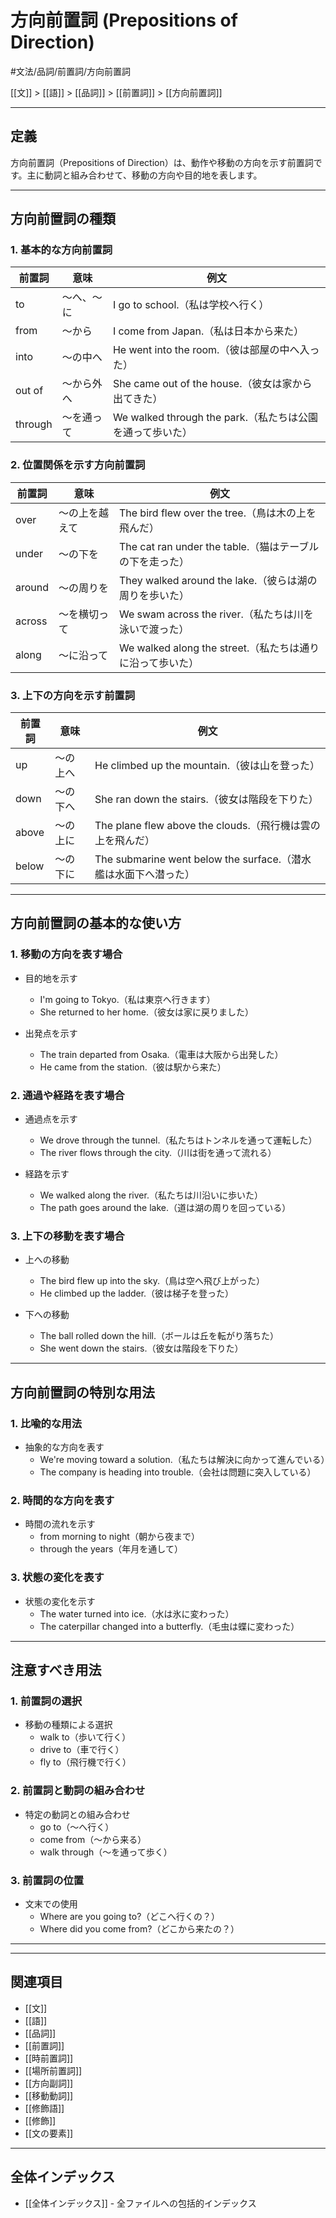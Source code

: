 # 方向前置詞 (Prepositions of Direction)

#文法/品詞/前置詞/方向前置詞

[[文]] > [[語]] > [[品詞]] > [[前置詞]] > [[方向前置詞]]

---

## 定義
方向前置詞（Prepositions of Direction）は、動作や移動の方向を示す前置詞です。主に動詞と組み合わせて、移動の方向や目的地を表します。

---

## 方向前置詞の種類

### 1. 基本的な方向前置詞
| 前置詞 | 意味 | 例文 |
|--------|------|------|
| to | ～へ、～に | I go to school.（私は学校へ行く） |
| from | ～から | I come from Japan.（私は日本から来た） |
| into | ～の中へ | He went into the room.（彼は部屋の中へ入った） |
| out of | ～から外へ | She came out of the house.（彼女は家から出てきた） |
| through | ～を通って | We walked through the park.（私たちは公園を通って歩いた） |

### 2. 位置関係を示す方向前置詞
| 前置詞 | 意味 | 例文 |
|--------|------|------|
| over | ～の上を越えて | The bird flew over the tree.（鳥は木の上を飛んだ） |
| under | ～の下を | The cat ran under the table.（猫はテーブルの下を走った） |
| around | ～の周りを | They walked around the lake.（彼らは湖の周りを歩いた） |
| across | ～を横切って | We swam across the river.（私たちは川を泳いで渡った） |
| along | ～に沿って | We walked along the street.（私たちは通りに沿って歩いた） |

### 3. 上下の方向を示す前置詞
| 前置詞 | 意味 | 例文 |
|--------|------|------|
| up | ～の上へ | He climbed up the mountain.（彼は山を登った） |
| down | ～の下へ | She ran down the stairs.（彼女は階段を下りた） |
| above | ～の上に | The plane flew above the clouds.（飛行機は雲の上を飛んだ） |
| below | ～の下に | The submarine went below the surface.（潜水艦は水面下へ潜った） |

---

## 方向前置詞の基本的な使い方

### 1. 移動の方向を表す場合
- 目的地を示す
  - I'm going to Tokyo.（私は東京へ行きます）
  - She returned to her home.（彼女は家に戻りました）

- 出発点を示す
  - The train departed from Osaka.（電車は大阪から出発した）
  - He came from the station.（彼は駅から来た）

### 2. 通過や経路を表す場合
- 通過点を示す
  - We drove through the tunnel.（私たちはトンネルを通って運転した）
  - The river flows through the city.（川は街を通って流れる）

- 経路を示す
  - We walked along the river.（私たちは川沿いに歩いた）
  - The path goes around the lake.（道は湖の周りを回っている）

### 3. 上下の移動を表す場合
- 上への移動
  - The bird flew up into the sky.（鳥は空へ飛び上がった）
  - He climbed up the ladder.（彼は梯子を登った）

- 下への移動
  - The ball rolled down the hill.（ボールは丘を転がり落ちた）
  - She went down the stairs.（彼女は階段を下りた）

---

## 方向前置詞の特別な用法

### 1. 比喩的な用法
- 抽象的な方向を表す
  - We're moving toward a solution.（私たちは解決に向かって進んでいる）
  - The company is heading into trouble.（会社は問題に突入している）

### 2. 時間的な方向を表す
- 時間の流れを示す
  - from morning to night（朝から夜まで）
  - through the years（年月を通して）

### 3. 状態の変化を表す
- 状態の変化を示す
  - The water turned into ice.（水は氷に変わった）
  - The caterpillar changed into a butterfly.（毛虫は蝶に変わった）

---

## 注意すべき用法

### 1. 前置詞の選択
- 移動の種類による選択
  - walk to（歩いて行く）
  - drive to（車で行く）
  - fly to（飛行機で行く）

### 2. 前置詞と動詞の組み合わせ
- 特定の動詞との組み合わせ
  - go to（～へ行く）
  - come from（～から来る）
  - walk through（～を通って歩く）

### 3. 前置詞の位置
- 文末での使用
  - Where are you going to?（どこへ行くの？）
  - Where did you come from?（どこから来たの？）

---

---

## 関連項目
- [[文]]
- [[語]]
- [[品詞]]
- [[前置詞]]
- [[時前置詞]]
- [[場所前置詞]]
- [[方向副詞]]
- [[移動動詞]]
- [[修飾語]]
- [[修飾]]
- [[文の要素]]

---

## 全体インデックス
- [[全体インデックス]] - 全ファイルへの包括的インデックス 